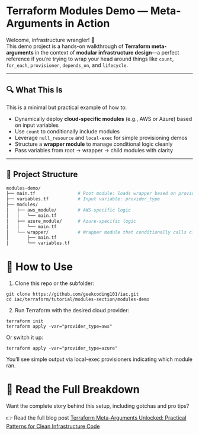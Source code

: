 # Terraform Modules Demo — Meta-Arguments in Action

Welcome, infrastructure wrangler! 👋  
This demo project is a hands-on walkthrough of **Terraform meta-arguments** in the context of **modular infrastructure design**—a perfect reference if you’re trying to wrap your head around things like `count`, `for_each`, `provisioner`, `depends_on`, and `lifecycle`.

---

## 🔍 What This Is

This is a minimal but practical example of how to:
- Dynamically deploy **cloud-specific modules** (e.g., AWS or Azure) based on input variables
- Use `count` to conditionally include modules
- Leverage `null_resource` and `local-exec` for simple provisioning demos
- Structure a **wrapper module** to manage conditional logic cleanly
- Pass variables from root → wrapper → child modules with clarity

---

## 📁 Project Structure

```bash
modules-demo/
├── main.tf                # Root module: loads wrapper based on provider_type
├── variables.tf           # Input variable: provider_type
├── modules/
│   ├── aws_module/        # AWS-specific logic
│   │   └── main.tf
│   ├── azure_module/      # Azure-specific logic
│   │   └── main.tf
│   └── wrapper/           # Wrapper module that conditionally calls cloud modules
│       ├── main.tf
│       └── variables.tf
```

# 🚀 How to Use

1. Clone this repo or the subfolder:

```
git clone https://github.com/geekcoding101/iac.git
cd iac/terraform/tutorial/modules-section/modules-demo
```

2. Run Terraform with the desired cloud provider:

```
terraform init
terraform apply -var="provider_type=aws"
```

Or switch it up:

```
terraform apply -var="provider_type=azure"
```

You’ll see simple output via local-exec provisioners indicating which module ran.

# 📖 Read the Full Breakdown
Want the complete story behind this setup, including gotchas and pro tips?

👉 Read the full blog post [Terraform Meta-Arguments Unlocked: Practical Patterns for Clean Infrastructure Code](https://geekcoding101.com/devops/terraform/terraform-meta-arguments)